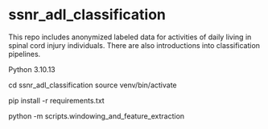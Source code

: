 # ssnr_adl_classification
This repo includes anonymized labeled data for activities of daily living in spinal cord injury individuals. There are also introductions into classification pipelines.

Python 3.10.13


cd ssnr_adl_classification
source venv/bin/activate

pip install -r requirements.txt

python -m scripts.windowing_and_feature_extraction